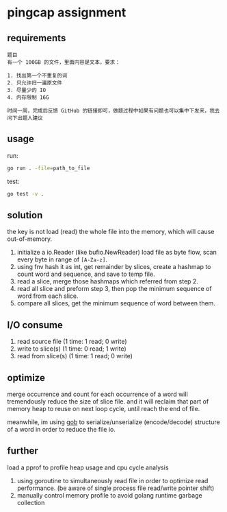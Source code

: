 # pingcap assignment

## requirements
```text
题目
有一个 100GB 的文件，里面内容是文本，要求：

1. 找出第一个不重复的词
2. 只允许扫一遍原文件
3. 尽量少的 IO
4. 内存限制 16G

时间一周，完成后反馈 GitHub 的链接即可，做题过程中如果有问题也可以集中下发来，我去问下出题人建议
```

## usage
run:
```bash
go run . -file=path_to_file
```

test:
```bash
go test -v .
```

## solution

the key is not load (read) the whole file into the memory, which will cause out-of-memory.

1. initialize a io.Reader (like bufio.NewReader) load file as byte flow, scan every byte in range of `[A-Za-z]`.
2. using fnv hash it as int, get remainder by slices, create a hashmap to count word and sequence, and save to temp file.
3. read a slice, merge those hashmaps which referred from step 2.
4. read all slice and preform step 3, then pop the minimum sequence of word from each slice.
5. compare all slices, get the minimum sequence of word between them.

## I/O consume

1. read source file (1 time: 1 read; 0 write)
2. write to slice(s) (1 time: 0 read; 1 write)
3. read from slice(s) (1 time: 1 read; 0 write)

## optimize

merge occurrence and count for each occurrence of a word will tremendously reduce the size of slice file. 
and it will reclaim that part of memory heap to reuse on next loop cycle, until reach the end of file.

meanwhile, im using [gob](https://golang.org/pkg/encoding/gob/) to serialize/unserialize (encode/decode) structure of a word in 
order to reduce the file io.

## further

load a pprof to profile heap usage and cpu cycle analysis

1. using goroutine to simultaneously read file in order to optimize read performance. (be aware of single process file read/write pointer shift)
2. manually control memory profile to avoid golang runtime garbage collection
